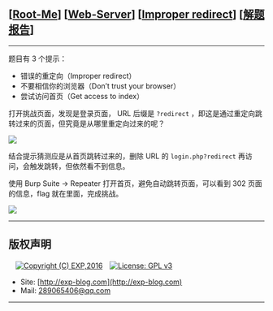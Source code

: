 ## [[Root-Me](https://www.root-me.org/)] [[Web-Server](https://www.root-me.org/en/Challenges/Web-Server/)] [[Improper redirect](https://www.root-me.org/en/Challenges/Web-Server/Improper-redirect)] [[解题报告](http://exp-blog.com/2019/01/13/pid-2977/)]

------

题目有 3 个提示：

- 错误的重定向（Improper redirect）
- 不要相信你的浏览器（Don’t trust your browser）
- 尝试访问首页（Get access to index）

打开挑战页面，发现是登录页面， URL 后缀是 `?redirect` ，即这是通过重定向跳转过来的页面，但究竟是从哪里重定向过来的呢？

![](https://github.com/lyy289065406/CTF-Solving-Reports/blob/master/rootme/Web-Server/%5B12%5D%20%5B15P%5D%20Improper%20redirect/imgs/01.png)

结合提示猜测应是从首页跳转过来的，删除 URL 的 `login.php?redirect` 再访问，会触发跳转，但依然看不到信息。

使用 Burp Suite -> Repeater 打开首页，避免自动跳转页面，可以看到 302 页面的信息，flag 就在里面，完成挑战。

![](https://github.com/lyy289065406/CTF-Solving-Reports/blob/master/rootme/Web-Server/%5B12%5D%20%5B15P%5D%20Improper%20redirect/imgs/02.png)

------

## 版权声明

　[![Copyright (C) EXP,2016](https://img.shields.io/badge/Copyright%20(C)-EXP%202016-blue.svg)](http://exp-blog.com)　[![License: GPL v3](https://img.shields.io/badge/License-GPL%20v3-blue.svg)](https://www.gnu.org/licenses/gpl-3.0)
  

- Site: [http://exp-blog.com](http://exp-blog.com) 
- Mail: <a href="mailto:289065406@qq.com?subject=[EXP's Github]%20Your%20Question%20（请写下您的疑问）&amp;body=What%20can%20I%20help%20you?%20（需要我提供什么帮助吗？）">289065406@qq.com</a>


------
